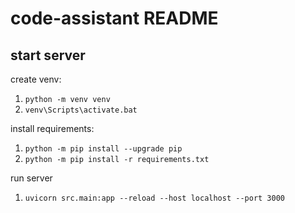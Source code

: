 # code-assistant README

## start server

create venv:
1. `python -m venv venv`
2. `venv\Scripts\activate.bat`

install requirements:
1. `python -m pip install --upgrade pip`
2. `python -m pip install -r requirements.txt`

run server
1. `uvicorn src.main:app --reload --host localhost --port 3000`